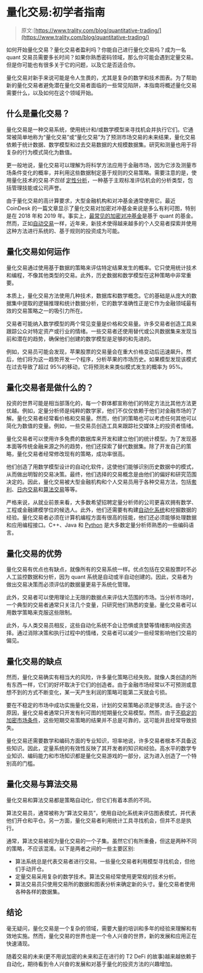 # 量化交易:初学者指南

> 原文:[https://www.trality.com/blog/quantitative-trading/](https://www.trality.com/blog/quantitative-trading/)

如何开始量化交易？量化交易者盈利吗？你能自己进行量化交易吗？成为一名 quant 交易员需要多长时间？如果你熟悉密码领域，那么你可能会遇到定量交易。但是你可能也有很多关于它的问题，以及它是否适合你。

量化交易对新手来说可能是令人生畏的，尤其是复杂的数学和技术图表。为了帮助新的量化交易者避免潜在量化交易者面临的一些常见陷阱，本指南将概述量化交易需要什么，以及如何在这个领域开始。

## 什么是量化交易？

量化交易是一种交易系统，使用统计和/或数学模型来寻找机会并执行它们。它通常被简单地称为“量化交易”或“量化交易”为了预测市场交易的未来结果，量化交易依赖于统计数据、数学模型和过去交易数据的大规模数据集。研究和测量也用于将复杂的行为模式简化为数值。

更一般地说，量化交易可以理解为将科学方法应用于金融市场，因为它涉及测量市场条件变化的概率，并利用这些数据制定基于规则的交易策略。需要注意的是，使用量化技术的交易*不包括*  [定性分析](https://www.analyticssteps.com/blogs/what-qualitative-analysis-stocks)，一种基于主观标准评估机会的分析类型，包括管理技能或公司声誉。

由于量化交易的高计算要求，大型金融机构和对冲基金通常使用它。最近 CoinDesk 的一篇文章显示了量化交易对加密对冲基金来说是多么有利可图，特别是在 2018 年和 2019 年。事实上，[最常见的加密对冲基金](https://www.cryptofund.news/post/crypto-hedge-fund-report)是基于 quant 的基金。然而，正如[自动交易](/blog/automated-crypto-trading)一样，近年来，新技术使得越来越多的个人交易者探索并使用这种方法进行系统的、基于规则的投资成为可能。

## 量化交易如何运作

量化交易通过使用基于数据的策略来评估特定结果发生的概率。它只使用统计技术和编程，不像其他类型的交易。此外，历史数据和数学模型在这种策略中非常重要。

本质上，量化交易方法使用几种技术，数据库和数学概念。它的基础是从庞大的数据集中提取的逻辑推理和统计数据分析，它的数学准确性正是它作为金融领域最有效的交易策略之一的吸引力所在。

交易者可能纳入数学模型的两个常见变量是价格和交易量。许多交易者创造工具来跟踪公众对特定资产或行业的情绪。一些交易者还使用替代或公共数据集来发现当前和潜在的趋势，确保他们创建的数学模型是足够的和先进的。

例如，交易员可能会发现，苹果股票的交易量会在重大价格变动后迅速飙升。然后，他们将为这一趋势开发一个程序，分析苹果的市场历史。如果模型发现该模式在过去导致了超过 95%的移动，它将预测未来类似模式发生的概率为 95%。

## 量化交易者是做什么的？

投资的世界可能是相当部落化的，每一个群体都宣称他们的特定方法比其他方法更优越。例如，定量分析师是纯粹的数学家，他们不仅仅依赖于他们对金融市场的了解。量化交易者经常看价格和交易量。然而，他们的策略也可以考虑任何其他可以简化为数值的变量。例如，一些交易员创造工具来跟踪社交媒体上的投资者情绪。

量化交易者可以使用许多免费的数据库来开发和建立他们的统计模型。为了发现基本面等传统金融来源之外的趋势，他们还探索了替代数据集。除了开发自己的策略，量化交易者经常修改现有的策略，成功率很高。

他们创造了用数学模型设计的自动化软件，这使他们能够识别历史数据中的模式，从而做出明智的交易决策。最终，他们选择的交易概念是由他们的偏好和研究范围决定的。因此，量化交易被大型金融机构和个人交易员用于各种交易方法，包括[套利](/blog/crypto-arbitrage-strategy)、[日内交易](/blog/day-trading-crypto)和[算法交易](/blog/building-algorithmic-trading-bots)等等。

严格来说，从就业前景来看，大多数希望招聘定量分析师的公司更喜欢拥有数学、工程或金融建模学位的候选人。此外，他们还需要有构建[自动化系统](/blog/automation-transforming-fintech)和挖掘数据的经验。量化交易者必须在计算机编程方面有很高的技能，他们还必须能够处理数据和应用编程接口。C++、Java 和 [Python](/blog/build-python-trading-bot) 是大多数定量分析师熟悉的一些编码语言。

## 量化交易的优势

量化交易有优点也有缺点，就像所有的交易系统一样。优点包括在交易股票时不必人工监控数据和分析，因为 quant 系统是自动或半自动创建的。因此，交易者为做出交易决策而必须评估的数据量更易于系统化管理。

此外，交易者可以使用理论上无限的数据点来评估大范围的市场。当分析市场时，一个典型的交易者通常只关注几个变量，只研究他们熟悉的变量。量化交易者可以用数学策略来克服这些限制。

此外，与人类交易员相反，这些自动化系统不会让恐惧或贪婪等情绪影响投资选择。通过消除决策和执行过程中的情绪，交易者可以减少一些经常影响他们交易的偏见。

## 量化交易的缺点

然而，量化交易确实有相当大的风险，许多量化策略已经失败。就像人类创造的所有东西一样，它们的好坏取决于它们的创造者。由于金融市场经常以不可预测或意想不到的方式不断变化，某一天产生利润的策略可能第二天就会亏损。

要在不稳定的市场中成功实施量化交易，计划的交易策略必须足够灵活。由于这个原因，量化交易者通常只开发有利可图的短期量化交易模型。然而，由于[不稳定的加密市场条件](/blog/staying-disciplined)，这些短期交易策略的结果并不总是可靠的，这可能并且经常导致损失。

量化交易还需要数学和编码方面的专业知识，坦率地说，许多交易者根本不具备这些知识。因此，定量系统的有效性反映了其开发者的知识和经验。高水平的数学专业知识、编码能力和市场知识都是量化交易游戏的一部分，这为进入创造了一个特别高的门槛。

## 量化交易与算法交易

量化交易和算法交易都是策略自动化，但它们有着本质的不同。

算法交易员，通常被称为“算法交易员”，使用自动化系统来评估图表模式，并代表他们开仓和平仓。另一方面，量化交易者利用统计工具寻找机会，但并不总是执行。

通常，算法交易被视为量化交易的一个子集。虽然它们有所重叠，但这是两种不同的策略，不应该混淆。以下是两者之间的一些主要区别:

*   算法系统总是代表交易者进行交易。一些量化交易者利用模型寻找机会，但他们手动开仓。
*   定量交易采用复杂的数学技术。算法交易经常使用更常规的技术分析。
*   算法交易员只使用交易所的数据和图表分析来确定新的头寸。量化交易者使用各种各样的数据集。

## 结论

毫无疑问，量化交易是一个复杂的领域，需要大量的培训和多年的经验来理解和有效地实施。然而，量化交易的世界也是一个令人兴奋的世界，新的发展和应用正在快速涌现。

随着交易的未来(更不用说加密的未来和正在进行的 T2 DeFi 的故事)越来越依赖于自动化，期待看到令人兴奋的发展和对基于量化的投资方法的兴趣增加。